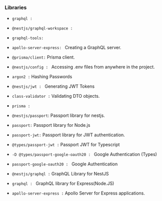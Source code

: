 

### Libraries
- `graphql : `  
- `@nestjs/graphql-workspace : `
- `graphql-tools: `
- `apollo-server-express: ` Creating a GraphQL server.
-  `@prisma/client:` Prisma client.
- `@nestjs/config : ` Accessing .env files from anywhere in the project.
- `argon2 :`  Hashing Passwords
- `@nestjs/jwt : ` Generating JWT Tokens

- `class-validator :` Validating DTO objects.
- `prisma :` 
- `@nestjs/passport`:  Passport library for nestjs.
- `passport:` Passport library for Node.js
- `passport-jwt:` Passport library for JWT authentication.
-  `@types/passport-jwt :` Passport JWT for Typescript
-  `-D @types/passport-google-oauth20 : ` Google Authentication (Types)
-  `passport-google-oauth20 : ` Google Authentication 
-   `@nestjs/graphql :` GraphQL Library for NestJS
-   `graphql : ` GraphQL library for Express(Node.JS)
-   `apollo-server-express :` Apollo Server for  Express applications.


